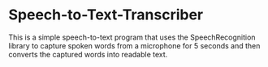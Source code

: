 # Speech-to-Text-Transcriber
This is a simple speech-to-text program that uses the SpeechRecognition library to capture spoken words from a microphone for 5 seconds and then converts the captured words into readable text.
